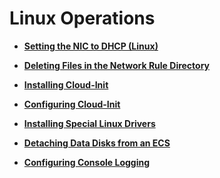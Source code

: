 # Linux Operations<a name="EN-US_TOPIC_0199394935"></a>

-   **[Setting the NIC to DHCP \(Linux\)](setting-the-nic-to-dhcp-(linux).md)**  

-   **[Deleting Files in the Network Rule Directory](deleting-files-in-the-network-rule-directory.md)**  

-   **[Installing Cloud-Init](installing-cloud-init.md)**  

-   **[Configuring Cloud-Init](configuring-cloud-init.md)**  

-   **[Installing Special Linux Drivers](installing-special-linux-drivers.md)**  

-   **[Detaching Data Disks from an ECS](detaching-data-disks-from-an-ecs.md)**  

-   **[Configuring Console Logging](configuring-console-logging.md)**  



